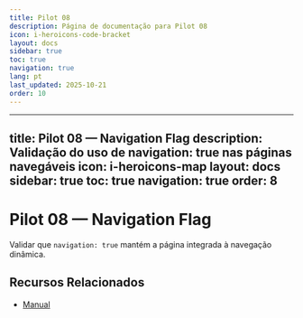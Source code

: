 ```yaml
---
title: Pilot 08
description: Página de documentação para Pilot 08
icon: i-heroicons-code-bracket
layout: docs
sidebar: true
toc: true
navigation: true
lang: pt
last_updated: 2025-10-21
order: 10
---
```

---
title: Pilot 08 — Navigation Flag
description: Validação do uso de navigation: true nas páginas navegáveis
icon: i-heroicons-map
layout: docs
sidebar: true
toc: true
navigation: true
order: 8
---

# Pilot 08 — Navigation Flag

Validar que `navigation: true` mantém a página integrada à navegação dinâmica.

## Recursos Relacionados
- [Manual](../../manual)